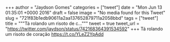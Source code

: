 
+++
author = "Jaydson Gomes"
categories = ["tweet"]
date = "Mon Jun 13 01:35:01 +0000 2016"
draft = false
image = "No media found for this Tweet"
slug = "721f83b1edb90611a2aa137652879711a2058bbd"
tags = ["tweet"]
title = """Tá rolando um risoto de c..."""
tweet = true
tweet_url = "https://twitter.com/jaydson/status/742168364391534592"
+++
Tá rolando um risoto de coração https://t.co/YLeZ2YpAdd
